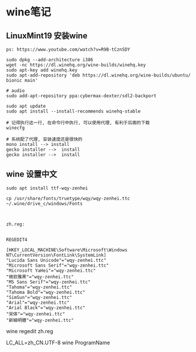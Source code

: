 # wine笔记

## LinuxMint19 安装wine

    ps: https://www.youtube.com/watch?v=R9B-tCznSDY

    sudo dpkg --add-architecture i386
    wget -nc https://dl.winehq.org/wine-builds/winehq.key
    sudo apt-key add winehq.key
    sudo apt-add-repository 'deb https://dl.winehq.org/wine-builds/ubuntu/ bionic main'

    # audio
    sudo add-apt-repository ppa:cybermax-dexter/sdl2-backport

    sudo apt update
    sudo apt install --install-recommends winehq-stable

    # 记得执行这一行, 在命令行中执行, 可以使用代理, 有利于后面的下载
    winecfg

    # 系统配了代理, 安装速度还是很快的
    mono install --> install
    gecko installer -->  install
    gecko installer -->  install



## wine 设置中文

```
sudo apt install ttf-wqy-zenhei

cp /usr/share/fonts/truetype/wqy/wqy-zenhei.ttc ~/.wine/drive_c/windows/Fonts



zh.reg:


REGEDIT4

[HKEY_LOCAL_MACHINE\Software\Microsoft\Windows NT\CurrentVersion\FontLink\SystemLink]
"Lucida Sans Unicode"="wqy-zenhei.ttc"
"Microsoft Sans Serif"="wqy-zenhei.ttc"
"Microsoft YaHei"="wqy-zenhei.ttc"
"微软雅黑"="wqy-zenhei.ttc"
"MS Sans Serif"="wqy-zenhei.ttc"
"Tahoma"="wqy-zenhei.ttc" 
"Tahoma Bold"="wqy-zenhei.ttc"
"SimSun"="wqy-zenhei.ttc"
"Arial"="wqy-zenhei.ttc"
"Arial Black"="wqy-zenhei.ttc"
"宋体"="wqy-zenhei.ttc"
"新細明體"="wqy-zenhei.ttc"

```

wine regedit zh.reg

LC_ALL=zh_CN.UTF-8 wine ProgramName
